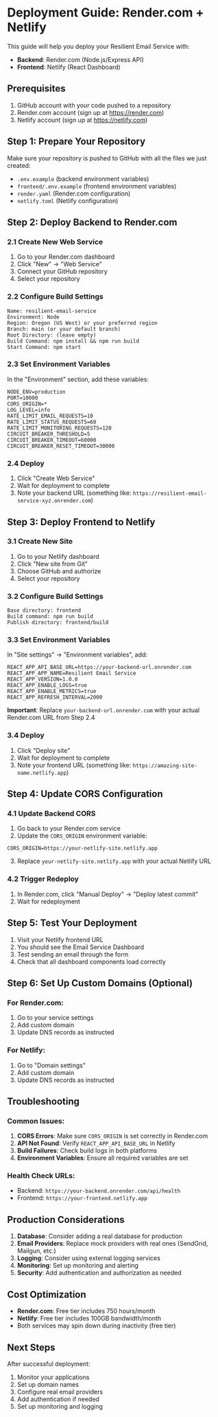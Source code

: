 # Deployment Guide: Render.com + Netlify

This guide will help you deploy your Resilient Email Service with:
- **Backend**: Render.com (Node.js/Express API)
- **Frontend**: Netlify (React Dashboard)

## Prerequisites

1. GitHub account with your code pushed to a repository
2. Render.com account (sign up at https://render.com)
3. Netlify account (sign up at https://netlify.com)

## Step 1: Prepare Your Repository

Make sure your repository is pushed to GitHub with all the files we just created:
- `.env.example` (backend environment variables)
- `frontend/.env.example` (frontend environment variables)
- `render.yaml` (Render.com configuration)
- `netlify.toml` (Netlify configuration)

## Step 2: Deploy Backend to Render.com

### 2.1 Create New Web Service
1. Go to your Render.com dashboard
2. Click "New" → "Web Service"
3. Connect your GitHub repository
4. Select your repository

### 2.2 Configure Build Settings
```
Name: resilient-email-service
Environment: Node
Region: Oregon (US West) or your preferred region
Branch: main (or your default branch)
Root Directory: (leave empty)
Build Command: npm install && npm run build
Start Command: npm start
```

### 2.3 Set Environment Variables
In the "Environment" section, add these variables:
```
NODE_ENV=production
PORT=10000
CORS_ORIGIN=*
LOG_LEVEL=info
RATE_LIMIT_EMAIL_REQUESTS=10
RATE_LIMIT_STATUS_REQUESTS=60
RATE_LIMIT_MONITORING_REQUESTS=120
CIRCUIT_BREAKER_THRESHOLD=5
CIRCUIT_BREAKER_TIMEOUT=60000
CIRCUIT_BREAKER_RESET_TIMEOUT=30000
```

### 2.4 Deploy
1. Click "Create Web Service"
2. Wait for deployment to complete
3. Note your backend URL (something like: `https://resilient-email-service-xyz.onrender.com`)

## Step 3: Deploy Frontend to Netlify

### 3.1 Create New Site
1. Go to your Netlify dashboard
2. Click "New site from Git"
3. Choose GitHub and authorize
4. Select your repository

### 3.2 Configure Build Settings
```
Base directory: frontend
Build command: npm run build
Publish directory: frontend/build
```

### 3.3 Set Environment Variables
In "Site settings" → "Environment variables", add:
```
REACT_APP_API_BASE_URL=https://your-backend-url.onrender.com
REACT_APP_APP_NAME=Resilient Email Service
REACT_APP_VERSION=1.0.0
REACT_APP_ENABLE_LOGS=true
REACT_APP_ENABLE_METRICS=true
REACT_APP_REFRESH_INTERVAL=2000
```

**Important**: Replace `your-backend-url.onrender.com` with your actual Render.com URL from Step 2.4

### 3.4 Deploy
1. Click "Deploy site"
2. Wait for deployment to complete
3. Note your frontend URL (something like: `https://amazing-site-name.netlify.app`)

## Step 4: Update CORS Configuration

### 4.1 Update Backend CORS
1. Go back to your Render.com service
2. Update the `CORS_ORIGIN` environment variable:
```
CORS_ORIGIN=https://your-netlify-site.netlify.app
```
3. Replace `your-netlify-site.netlify.app` with your actual Netlify URL

### 4.2 Trigger Redeploy
1. In Render.com, click "Manual Deploy" → "Deploy latest commit"
2. Wait for redeployment

## Step 5: Test Your Deployment

1. Visit your Netlify frontend URL
2. You should see the Email Service Dashboard
3. Test sending an email through the form
4. Check that all dashboard components load correctly

## Step 6: Set Up Custom Domains (Optional)

### For Render.com:
1. Go to your service settings
2. Add custom domain
3. Update DNS records as instructed

### For Netlify:
1. Go to "Domain settings"
2. Add custom domain
3. Update DNS records as instructed

## Troubleshooting

### Common Issues:

1. **CORS Errors**: Make sure `CORS_ORIGIN` is set correctly in Render.com
2. **API Not Found**: Verify `REACT_APP_API_BASE_URL` in Netlify
3. **Build Failures**: Check build logs in both platforms
4. **Environment Variables**: Ensure all required variables are set

### Health Check URLs:
- Backend: `https://your-backend.onrender.com/api/health`
- Frontend: `https://your-frontend.netlify.app`

## Production Considerations

1. **Database**: Consider adding a real database for production
2. **Email Providers**: Replace mock providers with real ones (SendGrid, Mailgun, etc.)
3. **Logging**: Consider using external logging services
4. **Monitoring**: Set up monitoring and alerting
5. **Security**: Add authentication and authorization as needed

## Cost Optimization

- **Render.com**: Free tier includes 750 hours/month
- **Netlify**: Free tier includes 100GB bandwidth/month
- Both services may spin down during inactivity (free tier)

## Next Steps

After successful deployment:
1. Monitor your applications
2. Set up domain names
3. Configure real email providers
4. Add authentication if needed
5. Set up monitoring and logging
